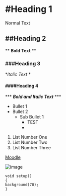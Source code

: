# #Heading 1 

 Normal Text
 
## ##Heading 2

** **Bold Text** **

### ###Heading 3

**Italic Text* *

#### ####Heading 4

*** ***Bold and Italic Text*** ***




- Bullet 1
- Bullet 2
  - Sub Bullet 1
     - TEST
     - 
  
1. List Number One
2. List Number Two
3. List Number Three

[Moodle](https://moodle.wit.ie/login/index.php)

![image](https://github.com/user-attachments/assets/09698277-2306-4e6f-b56b-52ef37b9ceb9)

```
void setup()
{
background(70);
}

```
